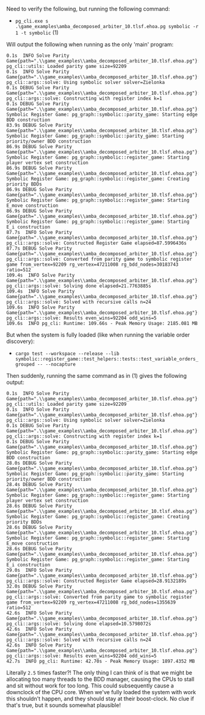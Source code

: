 Need to verify the following, but running the following command:

* `pg_cli.exe s .\game_examples\amba_decomposed_arbiter_10.tlsf.ehoa.pg symbolic -r 1 -t symbolic` (1)

Will output the following when running as the only 'main' program:

```
0.1s  INFO Solve Parity Game{path=".\\game_examples\\amba_decomposed_arbiter_10.tlsf.ehoa.pg"}:load_parity_game: pg_cli::utils: Loaded parity game size=92209
0.1s  INFO Solve Parity Game{path=".\\game_examples\\amba_decomposed_arbiter_10.tlsf.ehoa.pg"}: pg_cli::args::solve: Using symbolic solver solver=Zielonka
0.1s DEBUG Solve Parity Game{path=".\\game_examples\\amba_decomposed_arbiter_10.tlsf.ehoa.pg"}: pg_cli::args::solve: Constructing with register index k=1
0.1s DEBUG Solve Parity Game{path=".\\game_examples\\amba_decomposed_arbiter_10.tlsf.ehoa.pg"}:Build Symbolic Register Game: pg_graph::symbolic::parity_game: Starting edge BDD construction
83.9s DEBUG Solve Parity Game{path=".\\game_examples\\amba_decomposed_arbiter_10.tlsf.ehoa.pg"}:Build Symbolic Register Game: pg_graph::symbolic::parity_game: Starting priority/owner BDD construction
86.9s DEBUG Solve Parity Game{path=".\\game_examples\\amba_decomposed_arbiter_10.tlsf.ehoa.pg"}:Build Symbolic Register Game: pg_graph::symbolic::register_game: Starting player vertex set construction
86.9s DEBUG Solve Parity Game{path=".\\game_examples\\amba_decomposed_arbiter_10.tlsf.ehoa.pg"}:Build Symbolic Register Game: pg_graph::symbolic::register_game: Creating priority BDDs
86.9s DEBUG Solve Parity Game{path=".\\game_examples\\amba_decomposed_arbiter_10.tlsf.ehoa.pg"}:Build Symbolic Register Game: pg_graph::symbolic::register_game: Starting E_move construction
86.9s DEBUG Solve Parity Game{path=".\\game_examples\\amba_decomposed_arbiter_10.tlsf.ehoa.pg"}:Build Symbolic Register Game: pg_graph::symbolic::register_game: Starting E_i construction
87.7s  INFO Solve Parity Game{path=".\\game_examples\\amba_decomposed_arbiter_10.tlsf.ehoa.pg"}: pg_cli::args::solve: Constructed Register Game elapsed=87.5996436s
87.7s DEBUG Solve Parity Game{path=".\\game_examples\\amba_decomposed_arbiter_10.tlsf.ehoa.pg"}: pg_cli::args::solve: Converted from parity game to symbolic register game from_vertex=92209 rg_vertex=47211008 rg_bdd_nodes=30183743 ratio=512     
109.4s  INFO Solve Parity Game{path=".\\game_examples\\amba_decomposed_arbiter_10.tlsf.ehoa.pg"}: pg_cli::args::solve: Solving done elapsed=21.7763885s
109.4s  INFO Solve Parity Game{path=".\\game_examples\\amba_decomposed_arbiter_10.tlsf.ehoa.pg"}: pg_cli::args::solve: Solved with recursive calls n=24
109.6s  INFO Solve Parity Game{path=".\\game_examples\\amba_decomposed_arbiter_10.tlsf.ehoa.pg"}: pg_cli::args::solve: Results even_wins=92204 odd_wins=5
109.6s  INFO pg_cli: Runtime: 109.66s - Peak Memory Usage: 2185.081 MB
```

But when the system is fully loaded (like when running the variable order discovery):

* `cargo test --workspace --release --lib symbolic::register_game::test_helpers::tests::test_variable_orders_grouped -- --nocapture`

Then suddenly, running the same command as in (1) gives the following output:

```
0.1s  INFO Solve Parity Game{path=".\\game_examples\\amba_decomposed_arbiter_10.tlsf.ehoa.pg"}:load_parity_game: pg_cli::utils: Loaded parity game size=92209
0.1s  INFO Solve Parity Game{path=".\\game_examples\\amba_decomposed_arbiter_10.tlsf.ehoa.pg"}: pg_cli::args::solve: Using symbolic solver solver=Zielonka                                                                                          
0.1s DEBUG Solve Parity Game{path=".\\game_examples\\amba_decomposed_arbiter_10.tlsf.ehoa.pg"}: pg_cli::args::solve: Constructing with register index k=1
0.1s DEBUG Solve Parity Game{path=".\\game_examples\\amba_decomposed_arbiter_10.tlsf.ehoa.pg"}:Build Symbolic Register Game: pg_graph::symbolic::parity_game: Starting edge BDD construction                                                        
28.0s DEBUG Solve Parity Game{path=".\\game_examples\\amba_decomposed_arbiter_10.tlsf.ehoa.pg"}:Build Symbolic Register Game: pg_graph::symbolic::parity_game: Starting priority/owner BDD construction
28.4s DEBUG Solve Parity Game{path=".\\game_examples\\amba_decomposed_arbiter_10.tlsf.ehoa.pg"}:Build Symbolic Register Game: pg_graph::symbolic::register_game: Starting player vertex set construction
28.6s DEBUG Solve Parity Game{path=".\\game_examples\\amba_decomposed_arbiter_10.tlsf.ehoa.pg"}:Build Symbolic Register Game: pg_graph::symbolic::register_game: Creating priority BDDs                                                             
28.6s DEBUG Solve Parity Game{path=".\\game_examples\\amba_decomposed_arbiter_10.tlsf.ehoa.pg"}:Build Symbolic Register Game: pg_graph::symbolic::register_game: Starting E_move construction                                                       
28.6s DEBUG Solve Parity Game{path=".\\game_examples\\amba_decomposed_arbiter_10.tlsf.ehoa.pg"}:Build Symbolic Register Game: pg_graph::symbolic::register_game: Starting E_i construction
29.0s  INFO Solve Parity Game{path=".\\game_examples\\amba_decomposed_arbiter_10.tlsf.ehoa.pg"}: pg_cli::args::solve: Constructed Register Game elapsed=28.9132189s
32.0s DEBUG Solve Parity Game{path=".\\game_examples\\amba_decomposed_arbiter_10.tlsf.ehoa.pg"}: pg_cli::args::solve: Converted from parity game to symbolic register game from_vertex=92209 rg_vertex=47211008 rg_bdd_nodes=1355639 ratio=512      
42.6s  INFO Solve Parity Game{path=".\\game_examples\\amba_decomposed_arbiter_10.tlsf.ehoa.pg"}: pg_cli::args::solve: Solving done elapsed=10.5798072s
42.6s  INFO Solve Parity Game{path=".\\game_examples\\amba_decomposed_arbiter_10.tlsf.ehoa.pg"}: pg_cli::args::solve: Solved with recursive calls n=24
42.6s  INFO Solve Parity Game{path=".\\game_examples\\amba_decomposed_arbiter_10.tlsf.ehoa.pg"}: pg_cli::args::solve: Results even_wins=92204 odd_wins=5
42.7s  INFO pg_cli: Runtime: 42.70s - Peak Memory Usage: 1897.4352 MB
```

Literally `2.5` times faster?!
The only thing I can think of is that we might be allocating too many threads to the BDD manager, causing the CPUs to
stall and sit without work for too long.
This could subsequently cause a downclock of the CPU core. When we've fully loaded the system with work this shouldn't
happen, and they should stay at their boost-clock.
No clue if that's true, but it sounds somewhat plausible!